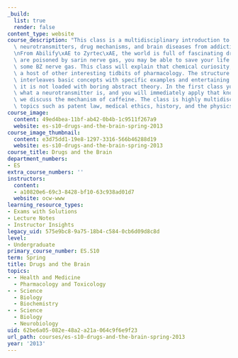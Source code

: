 ```yaml
---
_build:
  list: true
  render: false
content_type: website
course_description: "This class is a multidisciplinary introduction to pharmacology,\
  \ neurotransmitters, drug mechanisms, and brain diseases from addiction to schizophrenia.\n\
  \nFrom Abilify\xAE to Zyrtec\xAE, the world is full of fascinating drugs. If you\
  \ are poisoned by sarin nerve gas, you may be able to save your life by huffing\
  \ some BZ nerve gas. This class will explain that chemical curiosity, along with\
  \ a host of other interesting tidbits of pharmacology. The structure of the class\
  \ interleaves basic concepts with specific examples and entertaining tangents, so\
  \ it is not loaded with boring abstract theory. In the first class you will learn\
  \ what a neurotransmitter is, and you will immediately apply that knowledge when\
  \ we discuss the mechanism of caffeine. The class is highly multidisciplinary, including\
  \ topics such as patent law, medical ethics, history, and the physics of crack pipes.\n"
course_image:
  content: 49ed4bea-11bf-ab42-0b4b-1c9511f267a9
  website: es-s10-drugs-and-the-brain-spring-2013
course_image_thumbnail:
  content: e3d75dd1-19e8-1297-3316-566b46288d19
  website: es-s10-drugs-and-the-brain-spring-2013
course_title: Drugs and the Brain
department_numbers:
- ES
extra_course_numbers: ''
instructors:
  content:
  - a10820e6-69c3-8428-bf10-63c938ad01d7
  website: ocw-www
learning_resource_types:
- Exams with Solutions
- Lecture Notes
- Instructor Insights
legacy_uid: 575e9bc8-9a75-18b4-c584-0cb6d09d8c8d
level:
- Undergraduate
primary_course_number: ES.S10
term: Spring
title: Drugs and the Brain
topics:
- - Health and Medicine
  - Pharmacology and Toxicology
- - Science
  - Biology
  - Biochemistry
- - Science
  - Biology
  - Neurobiology
uid: 62be6a05-082e-48a2-a21a-064c9f6e9f23
url_path: courses/es-s10-drugs-and-the-brain-spring-2013
year: '2013'
---
```

